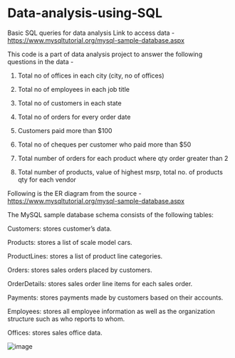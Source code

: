 # Data-analysis-using-SQL
Basic SQL queries for data analysis 
Link to access data - https://www.mysqltutorial.org/mysql-sample-database.aspx


This code is a part of data analysis project to answer the following questions in the data -

1. Total no of offices in each city (city, no of offices)

2. Total no of employees in each job title 

3. Total no of customers in each state

4. Total no of orders for every order date

5. Customers paid more than $100

6. Total no of cheques per customer who paid more than $50

7. Total number of orders for each product where qty order greater than 2

8. Total number of products, value of highest msrp, total no. of products qty for each vendor

Following is the ER diagram from the source - https://www.mysqltutorial.org/mysql-sample-database.aspx

The MySQL sample database schema consists of the following tables:

Customers: stores customer’s data.

Products: stores a list of scale model cars.

ProductLines: stores a list of product line categories.

Orders: stores sales orders placed by customers.

OrderDetails: stores sales order line items for each sales order.

Payments: stores payments made by customers based on their accounts.

Employees: stores all employee information as well as the organization structure such as who reports to whom.

Offices: stores sales office data.

![image](https://user-images.githubusercontent.com/83802451/165781819-2fc4951d-166b-498d-b48b-13dc27042e43.png)
